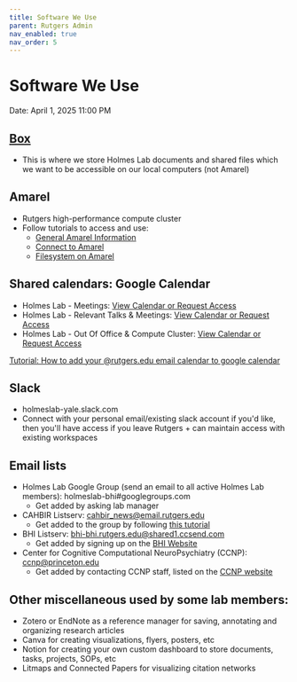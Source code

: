 ```yaml
---
title: Software We Use
parent: Rutgers Admin
nav_enabled: true 
nav_order: 5
---
```

# Software We Use
Date: April 1, 2025 11:00 PM

## [Box](https://rutgers.app.box.com/folder/0) 
- This is where we store Holmes Lab documents and shared files which we want to be accessible on our local computers (not Amarel)

## Amarel 
- Rutgers high-performance compute cluster
- Follow tutorials to access and use:
    - [General Amarel Information](https://holmeslab.github.io/holmeslab/docs/Amarel/)
    - [Connect to Amarel](https://holmeslab.github.io/holmeslab/docs/Amarel/connect-amarel/)
    - [Filesystem on Amarel](https://holmeslab.github.io/holmeslab/docs/Amarel/filesystem-amarel/)

## Shared calendars: Google Calendar
- Holmes Lab - Meetings: [View Calendar or Request Access](https://calendar.google.com/calendar/u/0?cid=Y19hMmJhNjE1MzlmODQzNjBhZmJkYTU2ODM5YjY4MTYwMTZlYWM3OTQ0MGE5NjMyODMxZjVmYjM3NzVjOTcwYzc4QGdyb3VwLmNhbGVuZGFyLmdvb2dsZS5jb20)
- Holmes Lab - Relevant Talks & Meetings: [View Calendar or Request Access](https://calendar.google.com/calendar/u/0?cid=Y19lZGUzOGM4Y2UyZTFjNGNiMTc0ZDVjYTFmYzYwOGE2NGNmYTdmZTIwM2M3NjY1OTdmMDRkNmRkYWNjNzI4YjFjQGdyb3VwLmNhbGVuZGFyLmdvb2dsZS5jb20)
- Holmes Lab - Out Of Office & Compute Cluster: [View Calendar or Request Access](https://calendar.google.com/calendar/u/0?cid=Y19hMzg1ZjhhODRiNmExZjdlNDI0YWYxZTVlNzIzZWZkNmM3N2JjMzEzZDdjN2M5NzkxNWExNDQ3NzRiZjcwOGUzQGdyb3VwLmNhbGVuZGFyLmdvb2dsZS5jb20)

[Tutorial: How to add your @rutgers.edu email calendar to google calendar](https://www.androidpolice.com/add-outlook-calendar-google-calendar-how-to/) 

## Slack
- holmeslab-yale.slack.com 
- Connect with your personal email/existing slack account if you'd like, then you'll have access if you leave Rutgers + can maintain access with existing workspaces

## Email lists
- Holmes Lab Google Group (send an email to all active Holmes Lab members): holmeslab-bhi#googlegroups.com 
    - Get added by asking lab manager
- CAHBIR Listserv: cahbir_news@email.rutgers.edu
    - Get added to the group by following [this tutorial](https://holmeslab.github.io/holmeslab/docs/cahbir/CAHBIR-mailing-list/) 
- BHI Listserv: bhi-bhi.rutgers.edu@shared1.ccsend.com 
    - Get added by signing up on the [BHI Website](https://brainhealthinstitute.rutgers.edu/) 
- Center for Cognitive Computational NeuroPsychiatry (CCNP): ccnp@princeton.edu
    - Get added by contacting CCNP staff, listed on the [CCNP website](https://ccnp.princeton.edu/upcoming-meetings/)


## Other miscellaneous used by some lab members:
- Zotero or EndNote as a reference manager for saving, annotating and organizing research articles
- Canva for creating visualizations, flyers, posters, etc
- Notion for creating your own custom dashboard to store documents, tasks, projects, SOPs, etc
- Litmaps and Connected Papers for visualizing citation networks